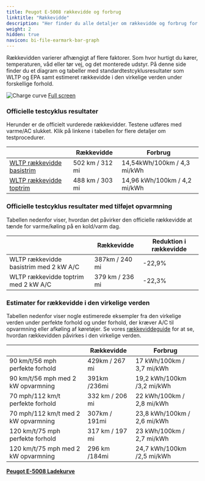 ```yaml
---
title: Peugot E-5008 rækkevidde og forbrug
linktitle: "Rækkevidde"
description: "Her finder du alle detaljer om rækkevidde og forbrug for Peugot E-5008."
weight: 2
hidden: true
navicon: bi-file-earmark-bar-graph
---
```

<!-- markdownlint-disable MD033 -->
<!-- markdownlint-disable MD010 -->

Rækkevidden varierer afhængigt af flere faktorer. Som hvor hurtigt du kører, temperaturen, våd eller tør vej, og det monterede udstyr. På denne side finder du et diagram og tabeller med standardtestcyklusresultater som WLTP og EPA samt estimeret rækkevidde i den virkelige verden under forskellige forhold.

<img class="img-fluid" alt="Charge curve" src="/images//nb-NO/models/peugot/5008/e-5008/range.svg"/>
<a href="/images/nb-NO/models/peugot/5008/e-5008/range.svg">Full screen</a>

### Officielle testcyklus resultater

Herunder er de officielt vurderede rækkevidder. Testene udføres med varme/AC slukket. Klik på linkene i tabellen for flere detaljer om testprocedurer.

<div class="table-responsive">
<table class="table table-striped border">
	<thead>
		<tr>
			<th>
			</th>
			<th>
				Rækkevidde
			</th>
			<th>
				Forbrug
			</th>
		</tr>
	</thead>
	<tbody>
		<tr>
			<td>
				<a href="../../../../../guides/understandingrange/wltp/ ">
					WLTP rækkevidde basistrim
				</a>
			</td>
			<td>
				502 km / 312 mi
			</td>
			<td>
				14,54kWh/100km / 4,3 mi/kWh
			</td>
		</tr>
		<tr>
			<td>
				<a href="../../../../../guides/understandingrange/wltp/ ">
					WLTP rækkevidde toptrim
				</a>
			</td>
			<td>
				488 km / 303 mi
			</td>
			<td>
				14,96 kWh/100km / 4,2 mi/kWh
			</td>
		</tr>
	</tbody>
</table>
</div>

### Officielle testcyklus resultater med tilføjet opvarmning

Tabellen nedenfor viser, hvordan det påvirker den officielle rækkevidde at tænde for varme/køling på en kold/varm dag.

<div class="table-responsive">
<table class="table table-striped border">
	<thead>
		<tr>
			<th>
			</th>
			<th>
				Rækkevidde
			</th>
			<th>
				Reduktion i rækkevidde
			</th>
		</tr>
	</thead>
	<tbody>
		<tr>
			<td>
				WLTP rækkevidde basistrim med 2 kW A/C
			</td>
			<td>
				 387km / 240 mi 
			</td>
			<td>
				-22,9%
			</td>
		</tr>
		<tr>
			<td>
				WLTP rækkevidde toptrim med 2 kW A/C
			</td>
			<td>
				379 km / 236 mi
			</td>
			<td>
				-22,3%
			</td>
		</tr>
	</tbody>
</table>
</div>

### Estimater for rækkevidde i den virkelige verden

Tabellen nedenfor viser nogle estimerede eksempler fra den virkelige verden under perfekte forhold og under forhold, der kræver A/C til opvarmning eller afkøling af køretøjer. Se vores [rækkeviddeguide](../../../../../guides/understandingrange/) for at se, hvordan rækkevidden påvirkes i den virkelige verden.

<div class="table-responsive">
<table class="table table-striped border">
	<thead>
		<tr>
			<th>
			</th>
			<th>
				Rækkevidde
			</th>
			<th>
				Forbrug
			</th>
		</tr>
	</thead>
	<tbody>
		<tr>
			<td>
				90 km/t/56 mph perfekte forhold
			</td>
			<td>
				429km / 267 mi
			</td>
			<td>
				17 kWh/100km / 3,7 mi/kWh
			</td>
		</tr>
		<tr>
			<td>
				90 km/t/56 mph med 2 kW opvarmning
			</td>
			<td>
				391km /236mi
			</td>
			<td>
				19,2 kWh/100km /3,2 mi/kWh 
			</td>
		</tr>
		<tr>
			<td>
				70 mph/112 km/t perfekte forhold
			</td>
			<td>
				332 km / 206 mi
			</td>
			<td>
				22 kWh/100km / 2,8 mi/kWh
			</td>
		</tr>
		<tr>
			<td>
				70 mph/112 km/t med 2 kW opvarmning
			</td>
			<td>
				307km / 191mi
			</td>
			<td>
				23,8 kWh/100km / 2,6 mi/kWh  
			</td>
		</tr>
		<tr>
			<td>
				120 km/t/75 mph perfekte forhold
			</td>
			<td>
				317 km / 197 mi
			</td>
			<td>
				23 kWh/100km / 2,7 mi/kWh
			</td>
		</tr>
		<tr>
			<td>
				120 km/t/75 mph med 2 kW opvarmning
			</td>
			<td>
				296 km /184mi
			</td>
			<td>
				24,7 kWh/100km /2,5 mi/kWh
			</td>
		</tr>
	</tbody>
</table>
</div>
<div class="mt-3 mb-3">
<a href="../" class="text-decoration-none text-black">
<strong><i class="bi-arrow-left"></i> Peugot E-5008 </strong>
</a>
<a href="../chargingcurve/" class="text-decoration-none text-black float-end">
<strong>Ladekurve <i class="bi-arrow-right"></i></strong>
</a>
</div>
